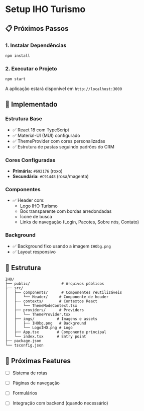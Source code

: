 # Setup IHO Turismo

## 📋 Próximos Passos

### 1. Instalar Dependências

```bash
npm install
```

### 2. Executar o Projeto

```bash
npm start
```

A aplicação estará disponível em `http://localhost:3000`

## 🎨 Implementado

### Estrutura Base
- ✅ React 18 com TypeScript
- ✅ Material-UI (MUI) configurado
- ✅ ThemeProvider com cores personalizadas
- ✅ Estrutura de pastas seguindo padrões do CRM

### Cores Configuradas
- **Primária:** `#692176` (roxo)
- **Secundária:** `#C91448` (rosa/magenta)

### Componentes
- ✅ Header com:
  - Logo IHO Turismo
  - Box transparente com bordas arredondadas
  - Ícone de busca
  - Links de navegação (Login, Pacotes, Sobre nós, Contato)
  
### Background
- ✅ Background fixo usando a imagem `IHObg.png`
- ✅ Layout responsivo

## 📁 Estrutura

```
IHO/
├── public/              # Arquivos públicos
├── src/
│   ├── components/      # Componentes reutilizáveis
│   │   └── Header/     # Componente de header
│   ├── contexts/       # Contextos React
│   │   └── ThemeModeContext.tsx
│   ├── providers/      # Providers
│   │   └── ThemeProvider.tsx
│   ├── imgs/          # Imagens e assets
│   │   ├── IHObg.png   # Background
│   │   └── LogoIHO.png # Logo
│   ├── App.tsx        # Componente principal
│   └── index.tsx      # Entry point
├── package.json
└── tsconfig.json
```

## 🎯 Próximas Features

- [ ] Sistema de rotas
- [ ] Páginas de navegação
- [ ] Formulários
- [ ] Integração com backend (quando necessário)

